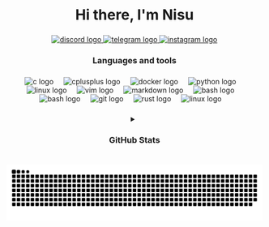 <h1 align="center">Hi there, I'm Nisu</h1>

###

<div align="center">
  <a href="https://discordapp.com/users/453994929916608512" target="_blank">
    <img src="https://img.shields.io/static/v1?message=Discord&logo=discord&label=&color=7289DA&logoColor=white&labelColor=&style=for-the-badge" height="25" alt="discord logo"  />
  </a>
  <a href="https://t.me/nisuev" target="_blank">
    <img src="https://img.shields.io/static/v1?message=Telegram&logo=telegram&label=&color=2CA5E0&logoColor=white&labelColor=&style=for-the-badge" height="25" alt="telegram logo"  />
  </a>
  <a href="https://www.instagram.com/mr.deadcool" target="_blank">
    <img src="https://img.shields.io/static/v1?message=Instagram&logo=instagram&label=&color=E4405F&logoColor=white&labelColor=&style=for-the-badge" height="25" alt="instagram logo"  />
  </a>
</div>

###

<!--<div align="center">
<a href="https://git.io/typing-svg"><img src="https://readme-typing-svg.herokuapp.com?font=Arial&weight=500&size=23&pause=1000&color=E6EDF3FF&center=true&vCenter=true&lines=Languages+and+tools" alt="Typing SVG" /></a>
</div>-->

<h3 align="center">Languages and tools</h3>

###

<div align="center">
  <img src="https://skillicons.dev/icons?i=c" height="40" alt="c logo"  />
  <img width="12" />
  <img src="https://skillicons.dev/icons?i=cpp" height="40" alt="cplusplus logo"  />
  <img width="12" />
  <img src="https://skillicons.dev/icons?i=docker" height="40" alt="docker logo"  />
  <img width="12" />
  <img src="https://skillicons.dev/icons?i=py" height="40" alt="python logo"  />
  <img width="12" />
  <img src="https://skillicons.dev/icons?i=linux" height="40" alt="linux logo"  />
  <img width="12" />
  <img src="https://skillicons.dev/icons?i=vim" height="40" alt="vim logo"  />
  <img width="12" />
  <img src="https://skillicons.dev/icons?i=bash" height="40" alt="markdown logo"  />
  <img width="12" />
  <img src="https://skillicons.dev/icons?i=md" height="40" alt="bash logo"  />
  <img width="12" />
  <img src="https://skillicons.dev/icons?i=figma" height="40" alt="bash logo"  />
  <img width="12" />
  <img src="https://skillicons.dev/icons?i=git" height="40" alt="git logo"  />
  <img width="12" />
  <img src="https://skillicons.dev/icons?i=rust" height="40" alt="rust logo"  />
  <img width="12" />
  <img src="https://skillicons.dev/icons?i=swift" height="40" alt="linux logo"  />
  <img width="12" />
</div>

###

<details>
  <summary align="center"><h3>GitHub Stats</h3></summary>
  
  <p align="center">
    <img src="http://github-profile-summary-cards.vercel.app/api/cards/profile-details?username=nisuev&theme=github_dark" alt="GitHub Profile Summary Card">
  </p>
  
  <p align="center">
    <img src="http://github-profile-summary-cards.vercel.app/api/cards/repos-per-language?username=nisuev&theme=github_dark" alt="GitHub Profile Summary Card">
    <img src="http://github-profile-summary-cards.vercel.app/api/cards/productive-time?username=nisuev&theme=github_dark&utcOffset=8" alt="GitHub Profile Summary Card">
  </p>

  <p align="center">
    <img src="https://github-readme-stats.vercel.app/api/top-langs/?username=nisuev&layout=compact&theme=github_dark&border_color=2e343b&title_color=0366d6" alt="Used languages GitHub">
  </p>
</details>

###

<p align="center">
  <picture>
    <source
      media="(prefers-color-scheme: dark)"
      srcset="https://raw.githubusercontent.com/platane/snk/output/github-contribution-grid-snake-dark.svg"
    />
    <source
      media="(prefers-color-scheme: light)"
      srcset="https://raw.githubusercontent.com/platane/snk/output/github-contribution-grid-snake.svg"
    />
    <img
      alt="github contribution grid snake animation"
      src="https://raw.githubusercontent.com/platane/snk/output/github-contribution-grid-snake.svg"
    />
  </picture>
</p>

###
<!--
**nisuev/nisuev** is a ✨ _special_ ✨ repository because its `README.md` (this file) appears on your GitHub profile.

Here are some ideas to get you started:

- 🔭 I’m currently working on ...
- 🌱 I’m currently learning ...
- 👯 I’m looking to collaborate on ...
- 🤔 I’m looking for help with ...
- 💬 Ask me about ...
- 📫 How to reach me: ...
- 😄 Pronouns: ...
- ⚡ Fun fact: ...
-->
